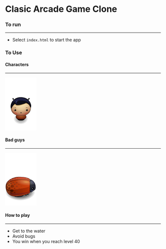 # Clasic Arcade Game Clone
### To run
---------------------------
- Select ```index.html``` to start the app
### To Use

#### Characters
----------------------------
![boy](images/char-boy.png)

#### Bad guys
----------------------------
![enemy-bug](images/enemy-bug.png)

#### How to play
---------------------------
- Get to the water
- Avoid bugs
- You win when you reach level 40


